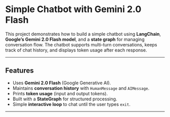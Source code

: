 # Simple Chatbot with Gemini 2.0 Flash

This project demonstrates how to build a simple chatbot using **LangChain**, **Google’s Gemini 2.0 Flash model**, and a **state graph** for managing conversation flow. The chatbot supports multi-turn conversations, keeps track of chat history, and displays token usage after each response.

---

## Features
- Uses **Gemini 2.0 Flash** (Google Generative AI).
- Maintains **conversation history** with `HumanMessage` and `AIMessage`.
- Prints **token usage** (input and output tokens).
- Built with a **StateGraph** for structured processing.
- Simple **interactive loop** to chat until the user types `exit`.

---